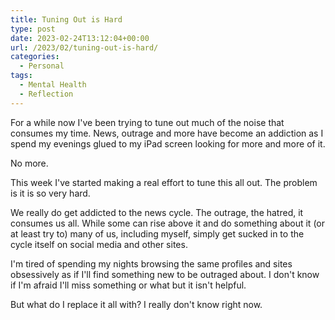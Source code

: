 ```yaml
---
title: Tuning Out is Hard
type: post
date: 2023-02-24T13:12:04+00:00
url: /2023/02/tuning-out-is-hard/
categories:
  - Personal
tags:
  - Mental Health
  - Reflection
---
```


For a while now I've been trying to tune out much of the noise that consumes my time. News, outrage and more have become an addiction as I spend my evenings glued to my iPad screen looking for more and more of it.

No more.

This week I've started making a real effort to tune this all out. The problem is it is so very hard.

We really do get addicted to the news cycle. The outrage, the hatred, it consumes us all. While some can rise above it and do something about it (or at least try to) many of us, including myself, simply get sucked in to the cycle itself on social media and other sites.

I'm tired of spending my nights browsing the same profiles and sites obsessively as if I'll find something new to be outraged about. I don't know if I'm afraid I'll miss something or what but it isn't helpful.

But what do I replace it all with? I really don't know right now.